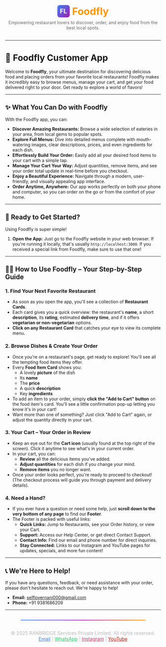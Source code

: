 <!-- Foodfly Header Start -->
<div align="center" style="margin-bottom: 2rem;">
  <div style="display: flex; align-items: center; justify-content: center; gap: 0.5rem;">
    <span style="display: inline-block; background: linear-gradient(135deg, #3b82f6, #a21caf); color: white; font-weight: bold; border-radius: 0.5rem; width: 2.5rem; height: 2.5rem; display: flex; align-items: center; justify-content: center; font-size: 1.25rem;">FL</span>
    <span style="font-size: 2rem; font-weight: bold; color: #ff9800;">Foodfly</span>
  </div>
  <p style="color: #666; margin-top: 0.5rem;">
    Empowering restaurant lovers to discover, order, and enjoy food from the best local spots.
  </p>
</div>
<!-- Foodfly Header End -->

---

# 🍔 Foodfly Customer App

Welcome to **Foodfly**, your ultimate destination for discovering delicious food and placing orders from your favorite local restaurants! Foodfly makes it incredibly easy to browse menus, manage your cart, and get your food delivered right to your door. Get ready to explore a world of flavors!

---

## ✨ What You Can Do with Foodfly

With the Foodfly app, you can:

* **Discover Amazing Restaurants:** Browse a wide selection of eateries in your area, from local gems to popular spots.
* **Explore Full Menus:** Dive into detailed menus complete with mouth-watering images, clear descriptions, prices, and even ingredients for each dish.
* **Effortlessly Build Your Order:** Easily add all your desired food items to your cart with a simple tap.
* **Manage Your Cart Your Way:** Adjust quantities, remove items, and see your order total update in real-time before you checkout.
* **Enjoy a Beautiful Experience:** Navigate through a modern, user-friendly, and visually appealing app interface.
* **Order Anytime, Anywhere:** Our app works perfectly on both your phone and computer, so you can order on the go or from the comfort of your home.

---

## 🚀 Ready to Get Started?

Using Foodfly is super simple!

1.  **Open the App:** Just go to the Foodfly website in your web browser. If you're running it locally, that's usually `http://localhost:3000`. If you received a special link from Foodfly, make sure to use that one!

---

## 🧑‍💻 How to Use Foodfly – Your Step-by-Step Guide

### 1. Find Your Next Favorite Restaurant

* As soon as you open the app, you'll see a collection of **Restaurant Cards**.
* Each card gives you a quick overview: the restaurant's **name**, a short **description**, its **rating**, estimated **delivery time**, and if it offers **vegetarian or non-vegetarian** options.
* **Click on any Restaurant Card** that catches your eye to view its complete menu.

### 2. Browse Dishes & Create Your Order

* Once you're on a restaurant's page, get ready to explore! You'll see all the tempting food items they offer.
* Every **Food Item Card** shows you:
    * A lovely **picture** of the dish
    * Its **name**
    * The **price**
    * A quick **description**
    * Key **ingredients**
* To add an item to your order, simply **click the "Add to Cart" button** on the food item's card. You'll see a little confirmation pop-up letting you know it's in your cart!
* Want more than one of something? Just click "Add to Cart" again, or adjust the quantity directly in your cart.

### 3. Your Cart – Your Order in Review

* Keep an eye out for the **Cart icon** (usually found at the top right of the screen). Click it anytime to see what's in your current order.
* In your cart, you can:
    * **Review** all the delicious items you've added.
    * **Adjust quantities** for each dish if you change your mind.
    * **Remove items** you no longer want.
* Once your order looks perfect, you're ready to proceed to checkout! (The checkout process will guide you through payment and delivery details).

### 4. Need a Hand?

* If you ever have a question or need some help, just **scroll down to the very bottom of any page** to find our **Footer**.
* The Footer is packed with useful links:
    * **Quick Links:** Jump to Restaurants, see your Order history, or view your Cart.
    * **Support:** Access our Help Center, or get direct Contact Support.
    * **Contact Info:** Find our email and phone number for direct inquiries.
    * **Stay Connected:** Links to our Instagram and YouTube pages for updates, specials, and more fun content!

---

## 📞 We're Here to Help!

If you have any questions, feedback, or need assistance with your order, please don't hesitate to reach out. We're happy to help!

* **Email:** selflovernani000@gmail.com
* **Phone:** +91 9381686209

---

<!-- Foodfly Footer Start -->
<div align="center" style="margin-top: 2rem;">
  <hr style="border: none; height: 2px; background: linear-gradient(90deg, #3b82f6, #a21caf, #ff9800); width: 80%; margin: 2rem auto;" />
  <p style="color: #bbb; font-size: 0.95rem;">
    © 2025 RANBRIDGE Services Private Limited. All rights reserved.<br/>
    <a href="mailto:selflovernani000@gmail.com" style="color: #3b82f6;">Email</a> |
    <a href="https://wa.me/919381686209" style="color: #25D366;">WhatsApp</a> |
    <a href="https://www.instagram.com/mr_selflovernani?igsh=eXB5bDl5dzNpd2l5&utm_source=qr" style="color: #E1306C;">Instagram</a> |
    <a href="https://youtube.com/@mr_selflovernani?si=JFnjuxok4I-9QoUB" style="color: #FF0000;">YouTube</a>
  </p>
</div>
<!-- Foodfly Footer End -->